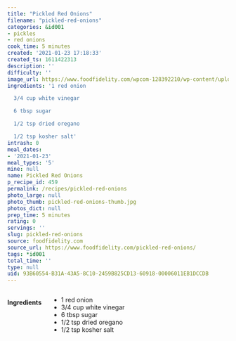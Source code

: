 ```yaml
---
title: "Pickled Red Onions"
filename: "pickled-red-onions"
categories: &id001
- pickles
- red onions
cook_time: 5 minutes
created: '2021-01-23 17:18:33'
created_ts: 1611422313
description: ''
difficulty: ''
image_url: https://www.foodfidelity.com/wpcom-128392210/wp-content/uploads/2020/06/pickled-onions-tight-1.jpg
ingredients: '1 red onion

  3/4 cup white vinegar

  6 tbsp sugar

  1/2 tsp dried oregano

  1/2 tsp kosher salt'
intrash: 0
meal_dates:
- '2021-01-23'
meal_types: '5'
mine: null
name: Pickled Red Onions
p_recipe_id: 459
permalink: /recipes/pickled-red-onions
photo_large: null
photo_thumb: pickled-red-onions-thumb.jpg
photos_dict: null
prep_time: 5 minutes
rating: 0
servings: ''
slug: pickled-red-onions
source: foodfidelity.com
source_url: https://www.foodfidelity.com/pickled-red-onions/
tags: *id001
total_time: ''
type: null
uid: 93B60554-B31A-43A5-8C10-2459B825CD13-60918-00006011EB1DCCDB
---
```

<div class="large-8 medium-7 columns" id="writeup">	</div><!-- #writeup -->
</div><!-- #row-one -->
<div class="row" id="row-two">	<div class="medium-4 small-5 columns" id="ingredients"><h4>Ingredients</h4><div class="box box-ingredients content"><ul>
<li>1 red onion</li>
<li>3/4 cup white vinegar</li>
<li>6 tbsp sugar</li>
<li>1/2 tsp dried oregano</li>
<li>1/2 tsp kosher salt</li>
</ul>
</div>	</div>	<div class="medium-6 small-7 columns" id="directions">	</div>